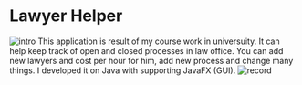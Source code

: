 # Lawyer Helper
![intro](https://github.com/zkellYz/lawyershelper/blob/master/github%20design/preimage.jpg)
This application is result of my course work in universuity. It can help keep track of open and closed processes in law office. You can add new lawyers and cost per hour for him, add new process and change many things.  I developed it on Java with supporting JavaFX (GUI).
![record](https://github.com/zkellYz/lawyershelper/blob/master/github%20design/how%20it%20work.gif)
